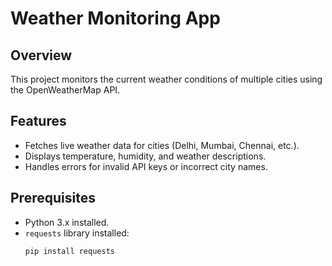 # Weather Monitoring App

## Overview
This project monitors the current weather conditions of multiple cities using the OpenWeatherMap API.

## Features
- Fetches live weather data for cities (Delhi, Mumbai, Chennai, etc.).
- Displays temperature, humidity, and weather descriptions.
- Handles errors for invalid API keys or incorrect city names.

## Prerequisites
- Python 3.x installed.
- `requests` library installed:
  ```bash
  pip install requests
